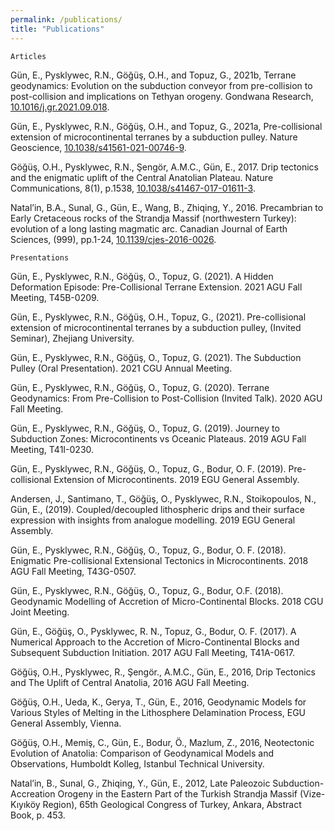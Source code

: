 ```yaml
---
permalink: /publications/
title: "Publications"
---
```

	Articles

Gün, E., Pysklywec, R.N., Göğüş, O.H., and Topuz, G., 2021b, Terrane geodynamics: Evolution on the subduction conveyor from pre-collision to post-collision and implications on Tethyan orogeny. Gondwana Research, <a href="https://doi.org/10.1016/j.gr.2021.09.018">10.1016/j.gr.2021.09.018</a>.

Gün, E., Pysklywec, R.N., Göğüş, O.H., and Topuz, G., 2021a, Pre-collisional extension of microcontinental terranes by a subduction pulley. Nature Geoscience,  <a href="https://dx.doi.org/10.1038/s41561-021-00746-9">10.1038/s41561-021-00746-9</a>.

Göğüş, O.H., Pysklywec, R.N., Şengör, A.M.C., Gün, E., 2017. Drip tectonics and the enigmatic uplift of the Central Anatolian Plateau. Nature Communications, 8(1), p.1538, <a href="https://doi.org/10.1038/s41467-017-01611-3">10.1038/s41467-017-01611-3</a>.

Natal’in, B.A., Sunal, G., Gün, E., Wang, B., Zhiqing, Y., 2016. Precambrian to Early Cretaceous rocks of the Strandja Massif (northwestern Turkey): evolution of a long lasting magmatic arc. Canadian Journal of Earth Sciences, (999), pp.1-24, <a href="https://doi.org/10.1139/cjes-2016-0026">10.1139/cjes-2016-0026</a>.


	Presentations

Gün, E., Pysklywec, R.N., Göğüş, O., Topuz, G. (2021). A Hidden Deformation Episode: Pre-Collisional Terrane Extension. 2021 AGU Fall Meeting, T45B-0209.

Gün, E., Pysklywec, R.N., Göğüş, O.H., Topuz, G., (2021). Pre-collisional extension of microcontinental terranes by a subduction pulley, (Invited Seminar), Zhejiang University.

Gün, E., Pysklywec, R.N., Göğüş, O., Topuz, G. (2021). The Subduction Pulley (Oral Presentation). 2021 CGU Annual Meeting.

Gün, E., Pysklywec, R.N., Göğüş, O., Topuz, G. (2020). Terrane Geodynamics: From Pre-Collision to Post-Collision (Invited Talk). 2020 AGU Fall Meeting.

Gün, E., Pysklywec, R.N., Göğüş, O., Topuz, G. (2019). Journey to Subduction Zones: Microcontinents vs Oceanic Plateaus. 2019 AGU Fall Meeting, T41I-0230.

Gün, E., Pysklywec, R.N., Göğüş, O., Topuz, G., Bodur, O. F. (2019). Pre-collisional Extension of Microcontinents. 2019 EGU General Assembly.

Andersen, J., Santimano, T., Göğüş, O., Pysklywec, R.N., Stoikopoulos, N., Gün, E., (2019). Coupled/decoupled lithospheric drips and their surface expression with insights from analogue modelling. 2019 EGU General Assembly.

Gün, E., Pysklywec, R.N., Göğüş, O., Topuz, G., Bodur, O. F. (2018). Enigmatic Pre-collisional Extensional Tectonics in Microcontinents. 2018 AGU Fall Meeting, T43G-0507.

Gün, E., Pysklywec, R.N., Göğüş, O., Topuz, G., Bodur, O.F. (2018). Geodynamic Modelling of Accretion of Micro-Continental Blocks. 2018 CGU Joint Meeting.

Gün, E., Göğüş, O., Pysklywec, R. N., Topuz, G., Bodur, O. F. (2017). A Numerical Approach to the Accretion of Micro-Continental Blocks and Subsequent Subduction Initiation. 2017 AGU Fall Meeting, T41A-0617.

Göğüş, O.H., Pysklywec, R., Şengör., A.M.C., Gün, E., 2016, Drip Tectonics and The Uplift of Central Anatolia, 2016 AGU Fall Meeting.

Göğüş, O.H., Ueda, K., Gerya, T., Gün, E., 2016, Geodynamic Models for Various Styles of Melting in the Lithosphere Delamination Process, EGU General Assembly, Vienna.

Göğüş, O.H., Memiş, C., Gün, E., Bodur, Ö., Mazlum, Z., 2016, Neotectonic Evolution of Anatolia: Comparison of Geodynamical Models and Observations, Humboldt Kolleg, Istanbul Technical University.

Natal’in, B., Sunal, G., Zhiqing, Y., Gün, E., 2012, Late Paleozoic Subduction-Accreation Orogeny in the Eastern Part of the Turkish Strandja Massif (Vize-Kıyıköy Region), 65th Geological Congress of Turkey, Ankara, Abstract Book, p. 453.
